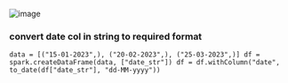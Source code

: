 ![image](https://github.com/SHRIDHARKN/data_science/assets/74343939/aa710bbe-b961-4d7c-9476-24097ea91aec)

### convert date col in string to required format
`
data = [("15-01-2023",), ("20-02-2023",), ("25-03-2023",)]
df = spark.createDataFrame(data, ["date_str"])
df = df.withColumn("date", to_date(df["date_str"], "dd-MM-yyyy"))
`
